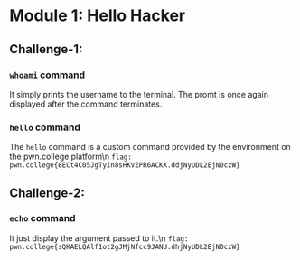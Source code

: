 # Module 1: Hello Hacker
## Challenge-1:
### `whoami` command
It simply prints the username to the terminal. The promt is once again displayed after the command terminates.
### `hello` command
The `hello` command is a custom command provided by the environment on the pwn.college platform\n
`flag:  pwn.college{8ECt4C05JgTyIn8sHKVZPR6ACKX.ddjNyUDL2EjN0czW}`
## Challenge-2:
### `echo` command
It just display the argument passed to it.\n
`flag: pwn.college{sQKAELQAlf1ot2gJMjNfcc9JANU.dhjNyUDL2EjN0czW}`
